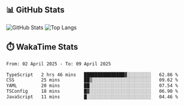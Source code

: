 ## 📊 GitHub Stats
![GitHub Stats](https://github-readme-stats.vercel.app/api?username=fe-brweb&show_icons=true&theme=shades-of-purple)
![Top Langs](https://github-readme-stats.vercel.app/api/top-langs/?username=fe-brweb&layout=compact&theme=shades-of-purple)

## ⏱️ WakaTime Stats
<!--START_SECTION:waka-->

```txt
From: 02 April 2025 - To: 09 April 2025

TypeScript   2 hrs 46 mins   ███████████████▓░░░░░░░░░   62.86 %
CSS          25 mins         ██▒░░░░░░░░░░░░░░░░░░░░░░   09.62 %
YAML         20 mins         ██░░░░░░░░░░░░░░░░░░░░░░░   07.54 %
TSConfig     18 mins         █▓░░░░░░░░░░░░░░░░░░░░░░░   06.90 %
JavaScript   11 mins         █░░░░░░░░░░░░░░░░░░░░░░░░   04.46 %
```

<!--END_SECTION:waka-->
